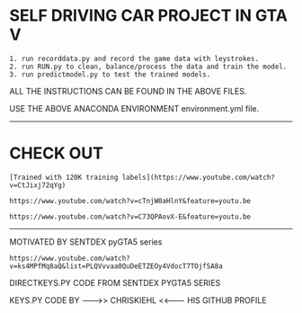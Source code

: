 # SELF DRIVING CAR PROJECT IN GTA V

    1. run recorddata.py and record the game data with leystrokes.
    2. run RUN.py to clean, balance/process the data and train the model.
    3. run predictmodel.py to test the trained models.
    
ALL THE INSTRUCTIONS CAN BE FOUND IN THE ABOVE FILES.

USE THE ABOVE ANACONDA ENVIRONMENT environment.yml file. 
_______________________________________________________________________________________
# CHECK OUT 

    [Trained with 120K training labels](https://www.youtube.com/watch?v=CtJixj72qYg)

    https://www.youtube.com/watch?v=cTnjW0aHlnY&feature=youtu.be
      
    https://www.youtube.com/watch?v=C73QPAovX-E&feature=youtu.be  

_______________________________________________________________________________________
MOTIVATED BY SENTDEX pyGTA5 series

    https://www.youtube.com/watch?v=ks4MPfMq8aQ&list=PLQVvvaa0QuDeETZEOy4VdocT7TOjfSA8a  
    
DIRECTKEYS.PY CODE FROM SENTDEX PYGTA5 SERIES

KEYS.PY CODE BY --->> CHRISKIEHL <<--- HIS GITHUB PROFILE


